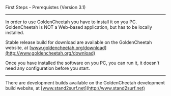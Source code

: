 First Steps - Prerequistes (Version 3.1)
***
In order to use GoldenCheetah you have to install it on you PC. GoldenCheetah is NOT a Web-based application, but has to be locally installed.

Stable release build for download are available on the GoldenCheetah website, at [www.goldencheetah.org/download](http://www.goldencheetah.org/download)

Once you have installed the software on you PC, you can run it, it doesn't need any configuration before you start.

***
There are development builds available on the GoldenCheetah development build website, at [www.stand2surf.net](http://www.stand2surf.net) 
